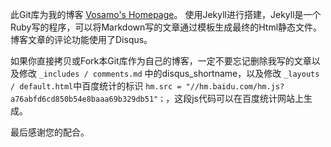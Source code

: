 此Git库为我的博客  [Vosamo's Homepage](http://vosamo.github.io)。
使用Jekyll进行搭建，Jekyll是一个Ruby写的程序，可以将Markdown写的文章通过模板生成最终的Html静态文件。
博客文章的评论功能使用了Disqus。

如果你直接拷贝或Fork本Git库作为自己的博客，一定不要忘记删除我写的文章以及修改 `_includes / comments.md` 中的disqus_shortname，以及修改 `_layouts / default.html`中百度统计的标识  `hm.src = "//hm.baidu.com/hm.js?a76abfd6cd850b54e8baaa69b329db51"；`，这段js代码可以在百度统计网站上生成。

最后感谢您的配合。

